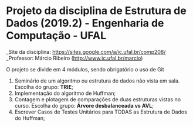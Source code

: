# Projeto da disciplina de Estrutura de Dados (2019.2) - Engenharia de Computação - UFAL
_Site da disciplina: https://sites.google.com/a/ic.ufal.br/comp208/
_Professor: Márcio Ribeiro (http://www.ic.ufal.br/marcio)

O projeto se divide em 4 módulos, sendo obrigatório o uso de Git
  1. Seminário de um algoritmo ou estrutura de dados não vista em sala. Escolha do grupo: **TRIE**;
  2. Implementação do algoritmo de Huffman;
  3. Contagem e plotagem de comparações de duas estruturas vistas no curso. Escolha do grupo: **Árvore desbalanceada vs AVL**;
  4. Escrever Casos de Testes Unitários para TODAS as Estrutura de Dados do Huffman;
